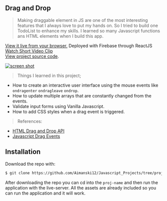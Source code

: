 ## Drag and Drop


> Making draggable element in JS are one of the most interesting features that I always love to put my hands on. So I tried to build one TodoList to enhance my skills. I learned so many Javascript functions ans HTML elements when I build this app. 

[View it live from your browser.](http://bit.ly/aiman-js12-dragndrop) Deployed with Firebase through ReactJS<br>
[Watch Short Video Clip](https://youtu.be/KOctk_GGe4c) <br>
[View project source code](https://github.com/Aimanski12/Javascript_Projects/tree/proj11).

<div float="left">
  <a href="https://youtu.be/KOctk_GGe4c">
    <img src="https://github.com/Aimanski12/proj-resource/blob/master/libs/proj-js12-dragNdrop.gif" alt="screen shot">
  </a>
</div>

> Things I learned in this project;
  * How to create an interactive user interface using the mouse events like `ondragenter` `ondragleave` `ondrop`.
  * How to update multiple arrays that are constantly changed from the events.
  * Validate input forms using Vanilla Javascript. 
  * How to add CSS styles when a drag event is triggered.

> References:
  * [HTML Drag and Drop API](https://developer.mozilla.org/en-US/docs/Web/API/HTML_Drag_and_Drop_API)
  * [Javascript Drag Events](https://developer.mozilla.org/en-US/docs/Web/API/Document/drag_event)
## Installation

Download the repo with:

```bash
$ git clone https://github.com/Aimanski12/Javascript_Projects/tree/proj12 proj-name
```

After downloading the repo you can cd into the `proj-name` and then run the application with the live-server. All the assets are already included so you can run the application and it will work. 


